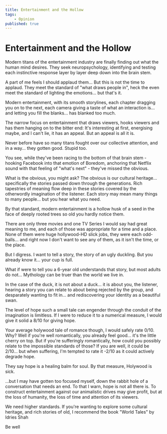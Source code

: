 ```yaml
---
title: Entertainment and the Hollow
tags:
    - Opinion
published: true
---
```


# Entertainment and the Hollow

Modern titans of the entertainment industry are finally finding out what the human mind desires. They seek neuropsychology, identifying and testing each instinctive response layer by layer deep down into the brain stem.

A part of me feels I should applaud them... But this is not the time to applaud. They meet the standard of "what draws people in", heck the even meet the standard of lighting the emotions... but that's it.

Modern entertainment, with its smooth storylines, each chapter dragging you on to the next, each camera giving a taste of what an interaction is... and letting you fill the blanks... has blanked too much.

The narrow focus on entertainment that draws viewers, hooks viewers and has them hanging on to the bitter end: It's interesting at first, energising maybe, and I can't lie, it has an appeal. But an appeal is all it is.

Never before have so many titans fought over our collective attention, and in a way... they gotten good. Stupid too.

You see, while they've been racing to the bottom of that brain stem - hooking Facebook into that emotion of Boredom, anchoring that Netflix sound with that feeling of "what's next" - they've missed the obvious.

What is the obvious, you might ask? The obvious is our cultural heritage... specifically the stories passed down through the generations. Rich tapestries of meaning flow deep in these stories covered by the otherwordly imagination of the listener. Each story may mean many things to many people... but you hear what you need.

By that standard, modern entertainment is a hollow husk of a seed in the face of deeply rooted trees so old you hardly notice them.

There are only three movies and one TV Series I would say had great meaning to me, and each of those was appropriate for a time and a place. None of them were huge hollywood-HD slick jobs, they were each odd-balls... and right now I don't want to see any of them, as it isn't the time, or the place.

But I digress. I want to tell a story, the story of an ugly duckling. But you already know it... your cup is full.

What if were to tell you a 6-year old understands that story, but most adults do not... Mythology can be truer than the world we live in.

In the case of the duck, it is not about a duck... it is about you, the listener, hearing a story you can relate to about being rejected by the group, and desparately wanting to fit in... and rediscovering your identity as a beautiful swan.

The level of hope such a small tale can engender through the conduit of the imagination is limitless. If I were to reduce it to a numerical measure, I would give it solid a 8/10 for giving hope.

Your average holywood tale of romance though, I would safely rate 0/10. Why? Well if you're well romantically, you already feel good... it's the little cherry on top. But if you're sufferingly romantically, how could you possibly relate to the impossible standards of those? If you are well, it could be 2/10... but when suffering, I'm tempted to rate it -2/10 as it could actively degrade hope.

They say hope is a healing balm for soul. By that measure, Holywood is sick.

...but I may have gotten too focused myself, down the rabbit hole of a conversation that needs an end. To that I warn, hope is not all there is. To construct entertainment against our animalistic drives may give profit, but at the loss of humanity, the loss of time and attention of its viewers.

We need higher standards. If you're wanting to explore some cultural heritage, and rich stories of old, I recommend the book "World Tales" by Idries Shah

Be well
